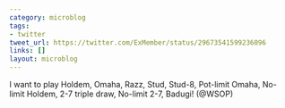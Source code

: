 ```yaml
---
category: microblog
tags:
- twitter
tweet_url: https://twitter.com/ExMember/status/29673541599236096
links: []
layout: microblog
---
```

I want to play Holdem, Omaha, Razz, Stud, Stud-8, Pot-limit Omaha, No-limit Holdem, 2-7 triple draw, No-limit 2-7, Badugi! (@WSOP)
